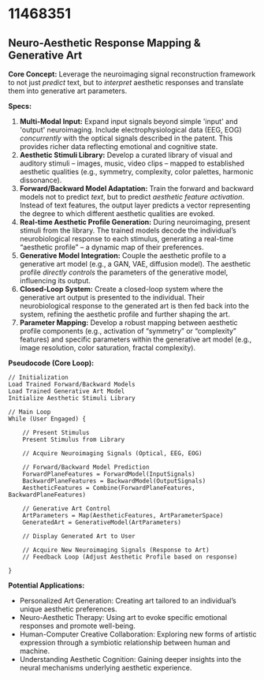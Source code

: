 # 11468351

## Neuro-Aesthetic Response Mapping & Generative Art

**Core Concept:** Leverage the neuroimaging signal reconstruction framework to not just *predict* text, but to *interpret* aesthetic responses and translate them into generative art parameters.

**Specs:**

1.  **Multi-Modal Input:** Expand input signals beyond simple 'input' and 'output' neuroimaging. Include electrophysiological data (EEG, EOG) *concurrently* with the optical signals described in the patent. This provides richer data reflecting emotional and cognitive state.
2.  **Aesthetic Stimuli Library:** Develop a curated library of visual and auditory stimuli – images, music, video clips – mapped to established aesthetic qualities (e.g., symmetry, complexity, color palettes, harmonic dissonance).
3.  **Forward/Backward Model Adaptation:** Train the forward and backward models not to predict *text*, but to predict *aesthetic feature activation*. Instead of text features, the output layer predicts a vector representing the degree to which different aesthetic qualities are evoked.
4.  **Real-time Aesthetic Profile Generation:** During neuroimaging, present stimuli from the library. The trained models decode the individual’s neurobiological response to each stimulus, generating a real-time “aesthetic profile” – a dynamic map of their preferences.
5.  **Generative Model Integration:** Couple the aesthetic profile to a generative art model (e.g., a GAN, VAE, diffusion model). The aesthetic profile *directly controls* the parameters of the generative model, influencing its output.
6.  **Closed-Loop System:** Create a closed-loop system where the generative art output is presented to the individual. Their neurobiological response to the generated art is then fed back into the system, refining the aesthetic profile and further shaping the art.
7.  **Parameter Mapping:** Develop a robust mapping between aesthetic profile components (e.g., activation of “symmetry” or “complexity” features) and specific parameters within the generative art model (e.g., image resolution, color saturation, fractal complexity).

**Pseudocode (Core Loop):**

```
// Initialization
Load Trained Forward/Backward Models
Load Trained Generative Art Model
Initialize Aesthetic Stimuli Library

// Main Loop
While (User Engaged) {

    // Present Stimulus
    Present Stimulus from Library

    // Acquire Neuroimaging Signals (Optical, EEG, EOG)

    // Forward/Backward Model Prediction
    ForwardPlaneFeatures = ForwardModel(InputSignals)
    BackwardPlaneFeatures = BackwardModel(OutputSignals)
    AestheticFeatures = Combine(ForwardPlaneFeatures, BackwardPlaneFeatures)

    // Generative Art Control
    ArtParameters = Map(AestheticFeatures, ArtParameterSpace)
    GeneratedArt = GenerativeModel(ArtParameters)

    // Display Generated Art to User

    // Acquire New Neuroimaging Signals (Response to Art)
    // Feedback Loop (Adjust Aesthetic Profile based on response)

}
```

**Potential Applications:**

*   Personalized Art Generation: Creating art tailored to an individual’s unique aesthetic preferences.
*   Neuro-Aesthetic Therapy: Using art to evoke specific emotional responses and promote well-being.
*   Human-Computer Creative Collaboration: Exploring new forms of artistic expression through a symbiotic relationship between human and machine.
*   Understanding Aesthetic Cognition: Gaining deeper insights into the neural mechanisms underlying aesthetic experience.